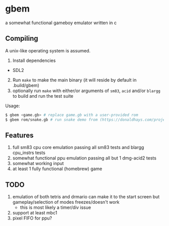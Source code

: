 # gbem
a somewhat functional gameboy emulator written in c

## Compiling
A unix-like operating system is assumed.

1. Install dependencies
* SDL2
2. Run `make` to make the main binary (it will reside by default in .build/gbem)
3. optionally run `make` with either/or arguments of `sm83`, `acid` and/or `blargg`
    to build and run the test suite

Usage:
```bash
$ gbem <game.gb> # replace game.gb with a user-provided rom
$ gbem rom/snake.gb # run snake demo from (https://donaldhays.com/projects/snake/)
```

## Features
1. full sm83 cpu core emulation passing all sm83 tests and blargg cpu_instrs tests
2. somewhat functional ppu emulation passing all but 1 dmg-acid2 tests
3. somewhat working input
4. at least 1 fully functional (homebrew) game

## TODO
1. emulation of both tetris and drmario can make it to the start screen but gameplay/selection of modes freezes/doesn't work
    - this is most likely a timer/div issue
2. support at least mbc1
3. pixel FIFO for ppu?
